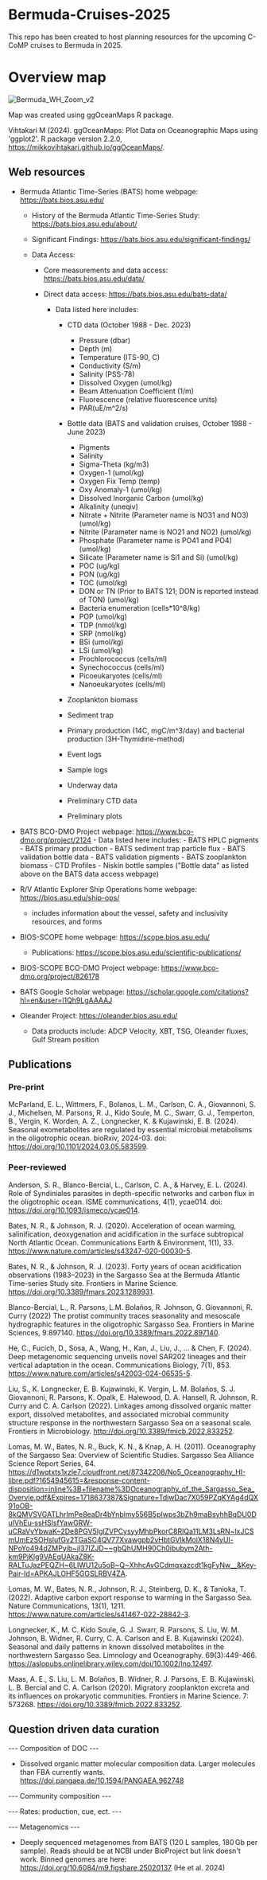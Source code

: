 # Bermuda-Cruises-2025
This repo has been created to host planning resources for the upcoming C-CoMP cruises to Bermuda in 2025.

# Overview map
![Bermuda_WH_Zoom_v2](https://github.com/user-attachments/assets/c77ade85-b327-4ee7-9a1b-e4499e1f7161)


Map was created using ggOceanMaps R package. 

Vihtakari M (2024). ggOceanMaps: Plot Data on Oceanographic Maps using 'ggplot2'. R package version 2.2.0, https://mikkovihtakari.github.io/ggOceanMaps/.

## Web resources
- Bermuda Atlantic Time-Series (BATS) home webpage: https://bats.bios.asu.edu/
    - History of the Bermuda Atlantic Time-Series Study: https://bats.bios.asu.edu/about/
    - Significant Findings: https://bats.bios.asu.edu/significant-findings/
      
    - Data Access:
      - Core measurements and data access: https://bats.bios.asu.edu/data/
      - Direct data access: https://bats.bios.asu.edu/bats-data/
        
          - Data listed here includes:
            - CTD data (October 1988 - Dec. 2023)
              - Pressure (dbar)
              - Depth (m)
              - Temperature (ITS-90, C)
              - Conductivity (S/m)
              - Salinity (PSS-78)
              - Dissolved Oxygen (umol/kg)
              - Beam Attenuation Coefficient (1/m)
              - Fluorescence (relative fluorescence units)
              - PAR(uE/m^2/s)

            - Bottle data (BATS and validation cruises, October 1988 - June 2023)
              - Pigments
              - Salinity
              - Sigma-Theta (kg/m3)
              - Oxygen-1 (umol/kg)
              - Oxygen Fix Temp (temp)
              - Oxy Anomaly-1 (umol/kg)
              - Dissolved Inorganic Carbon (umol/kg)
              - Alkalinity (uneqiv)
              - Nitrate + Nitrite (Parameter name is NO31 and NO3) (umol/kg)
              - Nitrite (Parameter name is NO21 and NO2) (umol/kg)
              - Phosphate (Parameter name is PO41 and PO4) (umol/kg)
              - Silicate (Parameter name is Si1 and Si) (umol/kg)
              - POC (ug/kg)
              - PON (ug/kg)
              - TOC (umol/kg)
              - DON or TN (Prior to BATS 121; DON is reported instead of TON) (umol/kg)
              - Bacteria enumeration (cells*10^8/kg)
              - POP (umol/kg)
              - TDP (nmol/kg)
              - SRP (nmol/kg)
              - BSi (umol/kg)
              - LSi (umol/kg)
              - Prochlorococcus (cells/ml)
              - Synechococcus (cells/ml)
              - Picoeukaryotes (cells/ml)
              - Nanoeukaryotes (cells/ml)
                
            - Zooplankton biomass
            - Sediment trap
            - Primary production (14C, mgC/m^3/day) and bacterial production (3H-Thymidine-method)
            - Event logs
            - Sample logs
            - Underway data
            - Preliminary CTD data
            - Preliminary plots

- BATS BCO-DMO Project webpage: https://www.bco-dmo.org/project/2124
          - Data listed here includes:
            - BATS HPLC pigments
            - BATS primary production
            - BATS sediment trap particle flux
            - BATS validation bottle data
            - BATS validation pigments
            - BATS zooplankton biomass
            - CTD Profiles
            - Niskin bottle samples ("Bottle data" as listed above on the BATS data access webpage)

- R/V Atlantic Explorer Ship Operations home webpage: https://bios.asu.edu/ship-ops/
    - includes information about the vessel, safety and inclusivity resources, and forms
 
- BIOS-SCOPE home webpage: https://scope.bios.asu.edu/
    - Publications: https://scope.bios.asu.edu/scientific-publications/
- BIOS-SCOPE BCO-DMO Project webpage: https://www.bco-dmo.org/project/826178

- BATS Google Scholar webpage: https://scholar.google.com/citations?hl=en&user=l1Qh9LgAAAAJ

- Oleander Project: https://oleander.bios.asu.edu/
  - Data products include: ADCP Velocity, XBT, TSG, Oleander fluxes, Gulf Stream position
 

## Publications

### Pre-print

McParland, E. L., Wittmers, F., Bolanos, L. M., Carlson, C. A., Giovannoni, S. J., Michelsen, M. Parsons, R. J., Kido Soule, M. C., Swarr, G. J., Temperton, B., Vergin, K. Worden, A. Z., Longnecker, K. & Kujawinski, E. B. (2024). Seasonal exometabolites are regulated by essential microbial metabolisms in the oligotrophic ocean. bioRxiv, 2024-03. doi: https://doi.org/10.1101/2024.03.05.583599. 

### Peer-reviewed

Anderson, S. R., Blanco-Bercial, L., Carlson, C. A., & Harvey, E. L. (2024). Role of Syndiniales parasites in depth-specific networks and carbon flux in the oligotrophic ocean. ISME communications, 4(1), ycae014. doi: https://doi.org/10.1093/ismeco/ycae014.

Bates, N. R., & Johnson, R. J. (2020). Acceleration of ocean warming, salinification, deoxygenation and acidification in the surface subtropical North Atlantic Ocean. Communications Earth & Environment, 1(1), 33. https://www.nature.com/articles/s43247-020-00030-5. 

Bates, N. R., & Johnson, R. J. (2023). Forty years of ocean acidification observations (1983–2023) in the Sargasso Sea at the Bermuda Atlantic Time-series Study site. Frontiers in Marine Science. https://doi.org/10.3389/fmars.2023.1289931. 

Blanco-Bercial, L., R. Parsons, L.M. Bolaños, R. Johnson, G. Giovannoni, R. Curry (2022) The protist community traces seasonality and mesoscale hydrographic features in the oligotrophic Sargasso Sea. Frontiers in Marine Sciences, 9:897140. https://doi.org/10.3389/fmars.2022.897140. 

He, C., Fucich, D., Sosa, A., Wang, H., Kan, J., Liu, J., ... & Chen, F. (2024). Deep metagenomic sequencing unveils novel SAR202 lineages and their vertical adaptation in the ocean. Communications Biology, 7(1), 853. https://www.nature.com/articles/s42003-024-06535-5. 

Liu, S., K. Longnecker, E. B. Kujawinski, K. Vergin, L. M. Bolaños, S. J. Giovannoni, R. Parsons, K. Opalk, E. Halewood, D. A. Hansell, R. Johnson, R. Curry and C. A. Carlson (2022). Linkages among dissolved organic matter export, dissolved metabolites, and associated microbial community structure response in the northwestern Sargasso Sea on a seasonal scale. Frontiers in Microbiology. http://doi.org/10.3389/fmicb.2022.833252. 

Lomas, M. W., Bates, N. R., Buck, K. N., & Knap, A. H. (2011). Oceanography of the Sargasso Sea: Overview of Scientific Studies. Sargasso Sea Alliance Science Report Series, 64. https://d1wqtxts1xzle7.cloudfront.net/87342208/No5_Oceanography_HI-libre.pdf?1654945615=&response-content-disposition=inline%3B+filename%3DOceanography_of_the_Sargasso_Sea_Overvie.pdf&Expires=1718637387&Signature=TdjwDac7X059PZqKYAg4dQX91oOB-8kQMVSVGATLhrImPe8eaDr4bYnblmy556B5pIwps3bZh9maBsyhhBqDU0DuIVhEu-ssHSlsfYawGRW-uCRaVvYbwaK~2De8PGV5IglZVPCysyyMhbPkorC8RlQa11LM3LsRN~lxJCSmUmEzSOHslufGv2TGaSC4QV77Xvawgpb2vHbtGVIkMoiX18N4yUl-NPoYo494dZMPyib~jl37IZJD~~gbQhUMH90Ch0ibubym2Ath-km9PjKlg9VAEqUAkaZ8K-RALTuJazPEQZH~6LIWU12u5oB~Q~XhhcAvGCdmqxazcdt1kgFyNw__&Key-Pair-Id=APKAJLOHF5GGSLRBV4ZA. 

Lomas, M. W., Bates, N. R., Johnson, R. J., Steinberg, D. K., & Tanioka, T. (2022). Adaptive carbon export response to warming in the Sargasso Sea. Nature Communications, 13(1), 1211. https://www.nature.com/articles/s41467-022-28842-3. 

Longnecker, K., M. C. Kido Soule, G. J. Swarr, R. Parsons, S. Liu, W. M. Johnson, B. Widner, R. Curry, C. A. Carlson and E. B. Kujawinski (2024). Seasonal and daily patterns in known dissolved metabolites in the northwestern Sargasso Sea. Limnology and Oceanography. 69(3):449-466. https://aslopubs.onlinelibrary.wiley.com/doi/10.1002/lno.12497. 

Maas, A. E., S. Liu, L. M. Bolaños, B. Widner, R. J. Parsons, E. B. Kujawinski, L. B. Bercial and C. A. Carlson (2020). Migratory zooplankton excreta and its influences on prokaryotic communities. Frontiers in Marine Science. 7: 573268. https://doi.org/10.3389/fmicb.2022.833252. 


## Question driven data curation 
--- Composition of DOC ---
- Dissolved organic matter molecular composition data. Larger molecules than FBA currently wants. https://doi.pangaea.de/10.1594/PANGAEA.962748 

    
--- Community composition ---
    
--- Rates: production, cue, ect. ---
    
--- Metagenomics --- 
- Deeply sequenced metagenomes from BATS (120 L samples, 180 Gb per sample). Reads should be at NCBI under BioProject but link doesn't work. Binned genomes are here: https://doi.org/10.6084/m9.figshare.25020137 (He et al. 2024)
    


    

